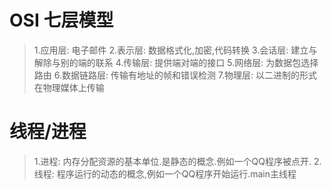 # OSI 七层模型
> 1.应用层: 电子邮件
> 2.表示层: 数据格式化,加密,代码转换
> 3.会话层: 建立与解除与别的端的联系
> 4.传输层: 提供端对端的接口
> 5.网络层: 为数据包选择路由
> 6.数据链路层: 传输有地址的帧和错误检测
> 7.物理层: 以二进制的形式在物理媒体上传输

# 线程/进程
> 1.进程: 内存分配资源的基本单位.是静态的概念.例如一个QQ程序被点开.
> 2.线程: 程序运行的动态的概念,例如一个QQ程序开始运行.main主线程